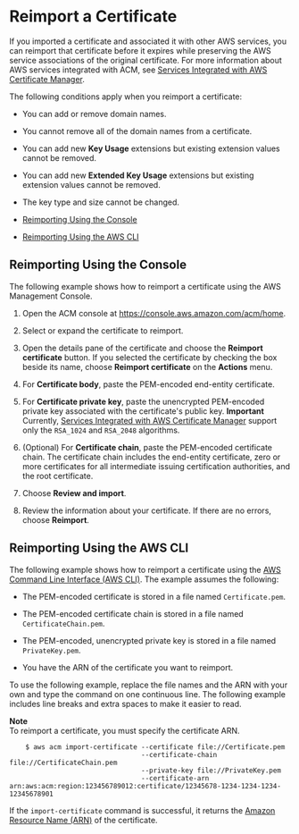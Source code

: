 # Reimport a Certificate<a name="import-reimport"></a>

If you imported a certificate and associated it with other AWS services, you can reimport that certificate before it expires while preserving the AWS service associations of the original certificate\. For more information about AWS services integrated with ACM, see [Services Integrated with AWS Certificate Manager](acm-services.md)\. 

 The following conditions apply when you reimport a certificate: 

+ You can add or remove domain names\.

+ You cannot remove all of the domain names from a certificate\.

+ You can add new **Key Usage** extensions but existing extension values cannot be removed\.

+ You can add new **Extended Key Usage** extensions but existing extension values cannot be removed\.

+ The key type and size cannot be changed\.


+ [Reimporting Using the Console](#reimport-certificate-api)
+ [Reimporting Using the AWS CLI](#reimport-certificate-cli)

## Reimporting Using the Console<a name="reimport-certificate-api"></a>

The following example shows how to reimport a certificate using the AWS Management Console\.

1. Open the ACM console at [https://console\.aws\.amazon\.com/acm/home](https://console.aws.amazon.com/acm/home)\.

1. Select or expand the certificate to reimport\.

1. Open the details pane of the certificate and choose the **Reimport certificate** button\. If you selected the certificate by checking the box beside its name, choose **Reimport certificate** on the **Actions** menu\.

1. For **Certificate body**, paste the PEM\-encoded end\-entity certificate\.

1. For **Certificate private key**, paste the unencrypted PEM\-encoded private key associated with the certificate's public key\.
**Important**  
 Currently, [Services Integrated with AWS Certificate Manager](acm-services.md) support only the `RSA_1024` and `RSA_2048` algorithms\. 

1. \(Optional\) For **Certificate chain**, paste the PEM\-encoded certificate chain\. The certificate chain includes the end\-entity certificate, zero or more certificates for all intermediate issuing certification authorities, and the root certificate\.

1. Choose **Review and import**\.

1. Review the information about your certificate\. If there are no errors, choose **Reimport**\.

## Reimporting Using the AWS CLI<a name="reimport-certificate-cli"></a>

The following example shows how to reimport a certificate using the [AWS Command Line Interface \(AWS CLI\)](https://aws.amazon.com/cli/)\. The example assumes the following:

+ The PEM\-encoded certificate is stored in a file named `Certificate.pem`\.

+ The PEM\-encoded certificate chain is stored in a file named `CertificateChain.pem`\.

+ The PEM\-encoded, unencrypted private key is stored in a file named `PrivateKey.pem`\.

+ You have the ARN of the certificate you want to reimport\.

To use the following example, replace the file names and the ARN with your own and type the command on one continuous line\. The following example includes line breaks and extra spaces to make it easier to read\.

**Note**  
To reimport a certificate, you must specify the certificate ARN\.

```
  	$ aws acm import-certificate --certificate file://Certificate.pem
                                 --certificate-chain file://CertificateChain.pem
                                 --private-key file://PrivateKey.pem
                                 --certificate-arn arn:aws:acm:region:123456789012:certificate/12345678-1234-1234-1234-12345678901
```

If the `import-certificate` command is successful, it returns the [Amazon Resource Name \(ARN\)](http://docs.aws.amazon.com/general/latest/gr/aws-arns-and-namespaces.html) of the certificate\. 
